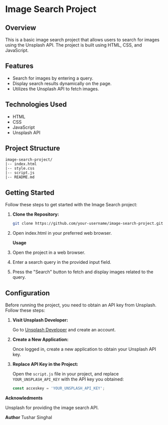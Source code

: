 # Image Search Project

## Overview

This is a basic image search project that allows users to search for images using the Unsplash API. The project is built using HTML, CSS, and JavaScript.

## Features

- Search for images by entering a query.
- Display search results dynamically on the page.
- Utilizes the Unsplash API to fetch images.

## Technologies Used

- HTML
- CSS
- JavaScript
- Unsplash API

## Project Structure

```plaintext
image-search-project/
|-- index.html
|-- style.css
|-- script.js
|-- README.md
```
## Getting Started

Follow these steps to get started with the Image Search project:

1. **Clone the Repository:**

   ```bash
   git clone https://github.com/your-username/image-search-project.git

2. Open index.html in your preferred web browser.
   
   **Usage**
   
1. Open the project in a web browser.
2. Enter a search query in the provided input field.
3. Press the "Search" button to fetch and display images related to the query.

  ## Configuration

Before running the project, you need to obtain an API key from Unsplash. Follow these steps:

1. **Visit Unsplash Developer:**

   Go to [Unsplash Developer](https://unsplash.com/developers) and create an account.

2. **Create a New Application:**

   Once logged in, create a new application to obtain your Unsplash API key.

3. **Replace API Key in the Project:**

   Open the `script.js` file in your project, and replace `YOUR_UNSPLASH_API_KEY` with the API key you obtained:

   ```javascript
   const acceskey = 'YOUR_UNSPLASH_API_KEY';

  **Acknowledments**

  Unsplash for providing the image search API.
  
  **Author**
  Tushar Singhal
  
   

